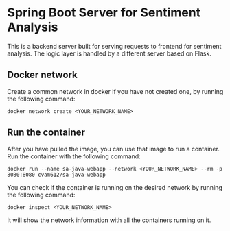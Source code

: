 # Spring Boot Server for Sentiment Analysis 

This is a backend server built for serving requests to frontend for sentiment analysis. The logic layer is handled by a different server based on Flask.

## Docker network

Create a common network in docker if you have not created one, by running the following command:

```
docker network create <YOUR_NETWORK_NAME>
```

## Run the container

After you have pulled the image, you can use that image to run a container. Run the container with the following command:

```
docker run --name sa-java-webapp --network <YOUR_NETWORK_NAME> --rm -p 8080:8080 cvam612/sa-java-webapp
```

You can check if the container is running on the desired network by running the following command:

```
docker inspect <YOUR_NETWORK_NAME>
```

It will show the network information with all the containers running on it.